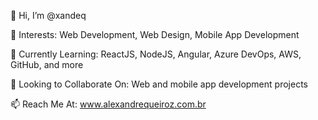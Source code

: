 👋 Hi, I’m @xandeq

👀 Interests: Web Development, Web Design, Mobile App Development

🌱 Currently Learning: ReactJS, NodeJS, Angular, Azure DevOps, AWS, GitHub, and more

💞️ Looking to Collaborate On: Web and mobile app development projects

📫 Reach Me At: www.alexandrequeiroz.com.br
